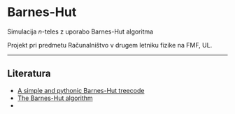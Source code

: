 # Barnes-Hut

Simulacija _n_-teles z uporabo Barnes-Hut algoritma

Projekt pri predmetu Računalništvo v drugem letniku fizike na FMF, UL.



___
## Literatura
* [A simple and pythonic Barnes-Hut treecode](https://mikegrudic.wordpress.com/2017/07/11/a-simple-and-pythonic-barnes-hut-treecode/)
* [The Barnes-Hut algorithm](http://arborjs.org/docs/barnes-hut)
* 


